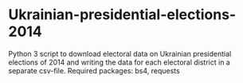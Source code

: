 # Ukrainian-presidential-elections-2014
Python 3 script to download electoral data on Ukrainian presidential elections of 2014 and writing the data for each electoral district in a separate csv-file. Required packages: bs4, requests
